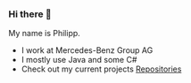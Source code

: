 ### Hi there 👋

My name is Philipp. 
- I work at Mercedes-Benz Group AG
- I mostly use Java and some C#
- Check out my current projects [Repositories](https://github.com/BytePhilHD?tab=repositories)


<!--
**BytePhilHD/BytePhilHD** is a ✨ _special_ ✨ repository because its `README.md` (this file) appears on your GitHub profile.

Here are some ideas to get you started:

- 🔭 I’m currently working on ...
- 🌱 I’m currently learning ...
- 👯 I’m looking to collaborate on ...
- 🤔 I’m looking for help with ...
- 💬 Ask me about ...
- 📫 How to reach me: ...
- 😄 Pronouns: ...
- ⚡ Fun fact: ...
-->
